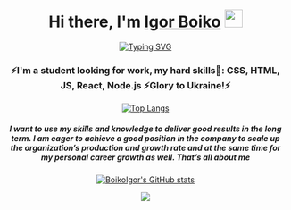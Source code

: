 <h1 align="center">Hi there, I'm <a href="https://www.linkedin.com/in/igor-boiko/?locale=en_US" target="_blank">Igor Boiko</a> 
<img src="https://github.com/blackcater/blackcater/raw/main/images/Hi.gif" height="32"/></h1>
<div align="center"><a href="https://git.io/typing-svg"><img src="https://readme-typing-svg.herokuapp.com?font=Fira+Code&pause=1000&color=23E6F7&center=true&vCenter=true&width=435&lines=I%60m++your+future+full+stack+developer" alt="Typing SVG" /></a>
<h3>⚡I'm a student looking for work, my hard skills🌱: CSS, HTML, JS, React, Node.js ⚡Glory to Ukraine!⚡</h3>

  [![Top Langs](https://github-readme-stats.vercel.app/api/top-langs/?username=BoikoIgor&layout=compact&theme=transparent)](https://github.com/BoikoIgor/github-readme-stats)

<h5 align="center">I want to use my skills and knowledge to deliver good results in the long term. I am eager to achieve a good position in the company to scale up the organization’s production and growth rate and at the same time for my personal career growth as well. That’s all about me</h5>

[![BoikoIgor's GitHub stats](https://github-readme-stats.vercel.app/api?username=BoikoIgor&show_icons=true&theme=transparent&hide_border)](https://github.com/BoikoIgor/github-readme-stats)

<picture>
<source 
  srcset="https://github-readme-stats.vercel.app/api?username=BoikoIgor&show_icons=true&theme=transparent"
  media="(prefers-color-scheme: dark), (hide_border)"
/>
<source
  srcset="https://github-readme-stats.vercel.app/api?username=BoikoIgor&show_icons=true"
  media="(prefers-color-scheme: dark), (hide_border)"
/>
<img src="https://github-readme-stats.vercel.app/api?username=BoikoIgor&show_icons=true" />
</picture></div>

<!--
**BoikoIgor/BoikoIgor** is a ✨ _special_ ✨ repository because its `README.md` (this file) appears on your GitHub profile.

Here are some ideas to get you started:

- 🔭 I’m currently working on ...
- 🌱 I’m currently learning ...
- 👯 I’m looking to collaborate on ...
- 🤔 I’m looking for help with ...
- 💬 Ask me about ...
- 📫 How to reach me: ...
- 😄 Pronouns: ...
- ⚡ Fun fact: ...
-->
